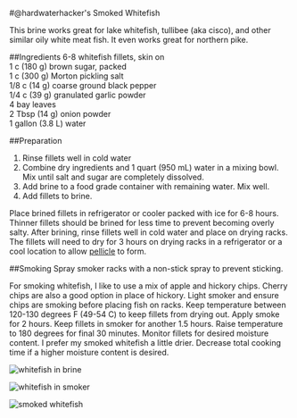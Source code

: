 #@hardwaterhacker's Smoked Whitefish

This brine works great for lake whitefish, tullibee (aka cisco), and other similar oily white meat fish.  It even works great for northern pike.

##Ingredients
6-8 whitefish fillets, skin on<br>
1 c (180 g) brown sugar, packed<br>
1 c (300 g) Morton pickling salt<br>
1/8 c (14 g) coarse ground black pepper<br>
1/4 c (39 g) granulated garlic powder<br>
4 bay leaves<br>
2 Tbsp (14 g) onion powder<br>
1 gallon (3.8 L) water<br>

##Preparation
1. Rinse fillets well in cold water
2. Combine dry ingredients and 1 quart (950 mL) water in a mixing bowl.  Mix until salt and sugar are completely dissolved.
3. Add brine to a food grade container with remaining water.  Mix well.
4. Add fillets to brine.

Place brined fillets in refrigerator or cooler packed with ice for 6-8 hours.  Thinner fillets should be brined for less time to prevent becoming overly salty.  After brining, rinse fillets well in cold water and place on drying racks.  The fillets will need to dry for 3 hours on drying racks in a refrigerator or a cool location to allow [pellicle](https://en.wikipedia.org/wiki/Pellicle_(cooking)) to form.

##Smoking
Spray smoker racks with a non-stick spray to prevent sticking.  

For smoking whitefish, I like to use a mix of apple and hickory chips.  Cherry chips are also a good option in place of hickory.  Light smoker and ensure chips are smoking before placing fish on racks.  Keep temperature between 120-130 degrees F (49-54 C) to keep fillets from drying out.  Apply smoke for 2 hours.  Keep fillets in smoker for another 1.5 hours.  Raise temperature to 180 degrees for final 30 minutes.  Monitor fillets for desired moisture content.  I prefer my smoked whitefish a little drier.  Decrease total cooking time if a higher moisture content is desired.

![whitefish in brine](https://github.com/hardwaterhacker/1337-Noms-The-Hacker-Cookbook/tree/master/snacks/hardwaterhacker_smoked_whitefish/whitefish_brine.jpg "Whitefish in brine")

![whitefish in smoker](https://github.com/hardwaterhacker/1337-Noms-The-Hacker-Cookbook/tree/master/snacks/hardwaterhacker_smoked_whitefish/whitefish_in_smoker.jpg "Whitefish in smoker")

![smoked whitefish](https://github.com/hardwaterhacker/1337-Noms-The-Hacker-Cookbook/blob/master/snacks/hardwaterhacker_smoked_whitefish/smoked_whitefish.jpg "Smoked whitefish")

